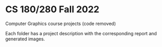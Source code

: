 # CS 180/280 Fall 2022

Computer Graphics course projects (code removed)

Each folder has a project description with the corresponding report and generated images.
